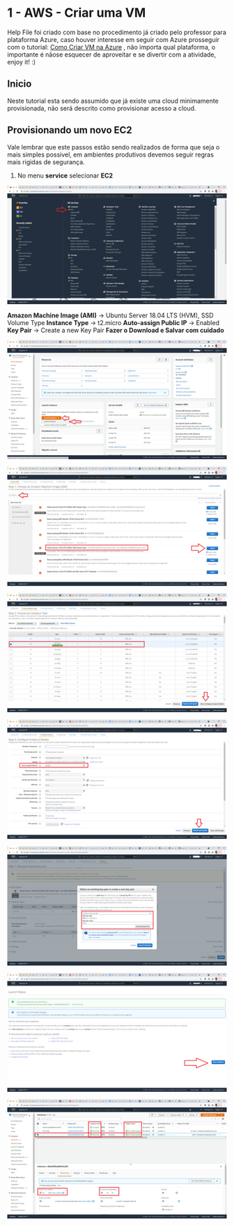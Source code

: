 # 1 - AWS - Criar uma VM

Help File foi criado com base no procedimento já criado pelo professor para plataforma Azure, caso houver interesse em seguir com Azure prosseguir com o tutorial: [Como Criar VM na Azure](https://github.com/thiagonogueira/fiap/blob/main/abd/frameworks%20desenvolvimento/1%20-%20azure_criar_vm.md) , não importa qual plataforma, o importante é nãose esquecer de aproveitar e se divertir com a atividade, enjoy it! :)

## Inicio

Neste tutorial esta sendo assumido que já existe uma cloud minimamente provisionada, não será descrito como provisionar acesso a cloud.

## Provisionando um novo EC2

Vale lembrar que este passos estão sendo realizados de forma que seja o mais simples possivel, em ambientes produtivos devemos seguir regras mais rigidas de segurança.

1. No menu **service** selecionar **EC2**

![alt text](https://github.com/dhnomura/Grupo2ABD-FrameworkDev/blob/main/imagens/Aula01Pt01.png)


**Amazon Machine Image (AMI)**  ->  Ubuntu Server 18.04 LTS (HVM), SSD Volume Type
**Instance Type**               ->  t2.micro
**Auto-assign Public IP**       ->  Enabled
**Key Pair**                    ->  Create a new Key Pair **Fazer o Download e Salvar com cuidado**


![alt text](https://github.com/dhnomura/Grupo2ABD-FrameworkDev/blob/main/imagens/Aula01Pt02.png)

![alt text](https://github.com/dhnomura/Grupo2ABD-FrameworkDev/blob/main/imagens/Aula01Pt03.png)

![alt text](https://github.com/dhnomura/Grupo2ABD-FrameworkDev/blob/main/imagens/Aula01Pt04.png)

![alt text](https://github.com/dhnomura/Grupo2ABD-FrameworkDev/blob/main/imagens/Aula01Pt05.png)

![alt text](https://github.com/dhnomura/Grupo2ABD-FrameworkDev/blob/main/imagens/Aula01Pt06.png)

![alt text](https://github.com/dhnomura/Grupo2ABD-FrameworkDev/blob/main/imagens/Aula01Pt07.png)

![alt text](https://github.com/dhnomura/Grupo2ABD-FrameworkDev/blob/main/imagens/Aula01Pt08.png)

